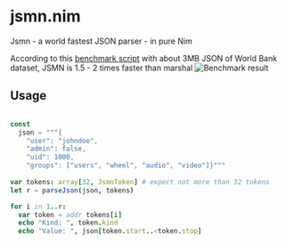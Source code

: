 # jsmn.nim
Jsmn - a world fastest JSON parser - in pure Nim

According to this [benchmark script](https://github.com/rgv151/benchmarking/blob/master/marshal_vs_manual.nim) with about 3MB JSON of World Bank dataset, JSMN is 1.5 - 2 times faster than marshal
![Benchmark result](http://pix.toile-libre.org/upload/original/1456796039.png)


## Usage

```nim

const
  json = """{
    "user": "johndoe",
    "admin": false,
    "uid": 1000,
    "groups": ["users", "wheel", "audio", "video"]}"""
    
var tokens: array[32, JsmnToken] # expect not more than 32 tokens
let r = parseJson(json, tokens)

for i in 1..r:
  var token = addr tokens[i]
  echo "Kind: ", token.kind
  echo "Value: ", json[token.start..<token.stop]

```
